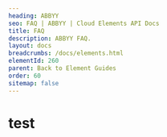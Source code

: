 ```yaml
---
heading: ABBYY
seo: FAQ | ABBYY | Cloud Elements API Docs
title: FAQ
description: ABBYY FAQ.
layout: docs
breadcrumbs: /docs/elements.html
elementId: 260
parent: Back to Element Guides
order: 60
sitemap: false
---
```


# test
